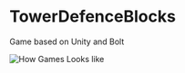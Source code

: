 # TowerDefenceBlocks
Game based on Unity and Bolt

![How Games Looks like](https://github.com/UnityVS/TowerDefenceBlocks/blob/main/AssetsGIT/gifTD.gif)
